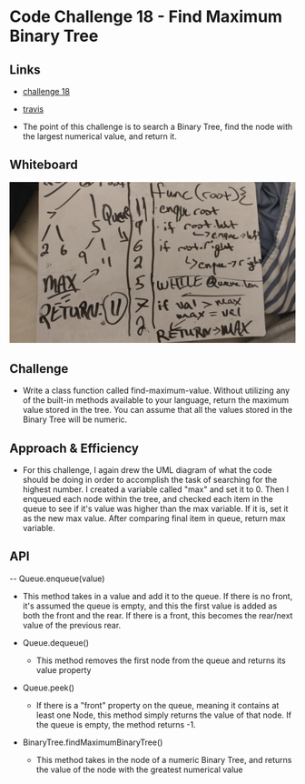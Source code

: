 # Code Challenge 18 - Find Maximum Binary Tree

## Links

- [challenge 18](https://github.com/james-401-advanced-javascript/data-structures-and-algorithms/pull/16)
- [travis](https://www.travis-ci.com/james-401-advanced-javascript/data-structures-and-algorithms)

- The point of this challenge is to search a Binary Tree, find the node with the largest numerical value, and return it.

## Whiteboard

![challenge-18](./images/queue.jpg)

## Challenge

- Write a class function called find-maximum-value. Without utilizing any of the built-in methods available to your language, return the maximum value stored in the tree. You can assume that all the values stored in the Binary Tree will be numeric.

## Approach & Efficiency

- For this challenge, I again drew the UML diagram of what the code should be doing in order to accomplish the task of searching for the highest number. I created a variable called "max" and set it to 0. Then I enqueued each node within the tree, and checked each item in the queue to see if it's value was higher than the max variable. If it is, set it as the new max value. After comparing final item in queue, return max variable.

## API

-- Queue.enqueue(value)

- This method takes in a value and add it to the queue. If there is no front, it's assumed the queue is empty, and this the first value is added as both the front and the rear. If there is a front, this becomes the rear/next value of the previous rear.

- Queue.dequeue()

  - This method removes the first node from the queue and returns its value property

- Queue.peek()

  - If there is a "front" property on the queue, meaning it contains at least one Node, this method simply returns the value of that node. If the queue is empty, the method returns -1.

- BinaryTree.findMaximumBinaryTree()

  - This method takes in the node of a numeric Binary Tree, and returns the value of the node with the greatest numerical value
